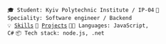 <code>🎓 Student: Kyiv Polytechnic Institute / IP-04</code>
<code>👷 Speciality: Software engineer / Backend</code><br>
<code>💡 [Skills](SKILLS.md)</code>
<code>🧻 [Projects](PROJECTS.md)</code>
<code>🧑‍💻 Languages: JavaScript, C#</code>
<code>📦 Tech stack: node.js, .net</code>
